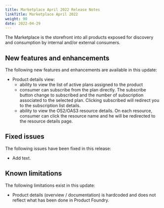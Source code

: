 ```yaml
---
title: Marketplace April 2022 Release Notes
linkTitle: Marketplace April 2022
weight: 90
date: 2022-04-29
---
```


The Marketplace is the storefront into all products exposed for discovery and consumption by internal and/or external consumers.

## New features and enhancements

The following new features and enhancements are available in this update:

* Product details view:
    * ability to view the list of active plans assigned to the product
    * consumer can subscribe from the plan directly. The subscribe button change to subscribed and the number of subscription associated to the selected plan. Clicking subscribed will redirect you to the subscription list details.
    * ability to view the OS2/OAS3 resource details. On each resource, consumer can click the resource name and he will be redirected to the resource details page.

## Fixed issues

The following issues have been fixed in this release:

* Add text.

## Known limitations

The following limitations exist in this update:

* Product details (overview / documentation) is hardcoded and does not reflect what has been done in Product Foundry.
